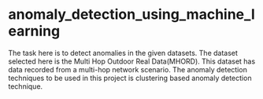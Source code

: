 # anomaly_detection_using_machine_learning

The task here is to detect anomalies in the given datasets. The dataset selected here is the Multi Hop Outdoor Real Data(MHORD). This dataset has data recorded from a multi-hop network scenario. The anomaly detection techniques to be used in this project is clustering based anomaly detection technique.
